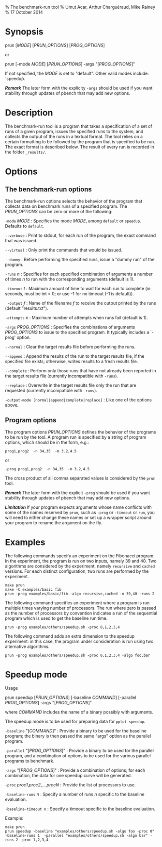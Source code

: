 % The benchmark-run tool
% Umut Acar, Arthur Charguéraud, Mike Rainey
% 17 October 2014

Synopsis
========

prun [*MODE*] [*PRUN_OPTIONS*] [*PROG_OPTIONS*]

or

prun [-mode *MODE*] [*PRUN_OPTIONS*] -args "[*PROG_OPTIONS*]"


If not specified, the *MODE* is set to "default". Other valid
modes include: `speedup̀.

***Remark*** The later form with the explicity `-args` should be used if 
you want stability through updates of pbench that may add new options.

Description
===========

The benchmark-run tool is a program that takes a specification of a
set of runs of a given program, issues the specified runs to the
system, and collects the output of the runs in a textual format. The
tool relies on a certain formatting to be followed by the program that
is specified to be run. The exact format is described below. The
result of every run is recorded in the folder `_results/`.

Options
=======

The benchmark-run options
-------------------------

The benchmark-run options selects the behavior of the program that
collects data on benchmark runs of a specified program. The
*PRUN_OPTIONS* can be zero or more of the following:

`-mode` *MODE*
:    Specifies the mode *MODE*, among `default` or `speedup`. Defaults to `default`.

`--verbose`
:    Print to stdout, for each run of the program, the exact command that was issued.

`--virtual`
:    Only print the commands that would be issued.

`--dummy`
:    Before performing the specified runs, issue a "dummy run" of the program.

`-runs` *n*
:    Specifies for each specified combination of arguments a number of times *n* to
     run with the corresponding arguments (default is 1).

`-timeout` *t*
:    Maximum amount of time to wait for each run to complete (in seconds,
     must be int > 0; or use -1 for no timeout (-1 is default)).

` -output` *f*
:    Name of the filename *f* to receive the output printed by the runs
     (default "results.txt").

`-attempts` *n*
:    Maximum number of attempts when runs fail (default is 1).

`-args` *PROG_OPTIONS*
:    Specifies the combinations of arguments *PROG_OPTIONS* to issue to the
     specified program. It typically includes a `-prog' option.

`--normal`
:    Clear the target results file before performing the runs.

`--append`
:    Append the results of the run to the target results file, if the specified
     file exists; otherwise, writes results to a fresh results file.

`--complete`
:    Perform only those runs that have not already been reported in the target 
     results file (currently incompatible with `-runs`).

`--replace`
:    Overwrite in the target results file only the run that are requested
     (currently incompatible with `-runs`).

`-output-mode [normal|append|complete|replace]`
:    Like one of the options above.

Program options
---------------

The program options *PRUN_OPTIONS* defines the behavior of the programs to 
be run by the tool. A program run is specified by a string of program options,
which should be in the form, e.g.:

    prog1,prog2  -n 34,35  -m 3.2,4.5

or

    -prog prog1,prog2  -n 34,35  -m 3.2,4.5

The cross product of all comma separated values is considered by the
`prun` tool.

***Remark*** The later form with the explicit `-prog` should be used if 
you want stability through updates of pbench that may add new options.

***Limitation*** If your program expects arguments whose name conflicts
with some of the names reserved by `prun`, such as `-prog` or `-timeout`
or `run`, you will need to either change these names or set up a wrapper
script around your program to rename the argument on the fly.


Examples
========

The following commands specify an experiment on the Fibonacci
program. In the experiment, the program is run on two inputs, namely
39 and 40. Two algorithms are considered by the experiment, namely
`recursive` and `cached` versions. For each distinct configuration,
two runs are performed by the experiment.

    make prun
    make -C examples/basic fib
    prun -prog examples/basic/fib -algo recursive,cached -n 39,40 -runs 2

The following command specifies an experiment where a program is run
multiple times varying number of processors. The run where zero is
passed as the number of processors by convention indicates a run of
the sequential program which is used to get the baseline run time.

    prun -prog examples/others/speedup.sh -proc 0,1,2,3,4

The following command adds an extra dimension to the speedup
experiment: in this case, the program under consideration is run using
two alternative algorithms.

    prun -prog examples/others/speedup.sh -proc 0,1,2,3,4 -algo foo,bar


Speedup mode
============

Usage

prun speedup [*PRUN_OPTIONS*] [-baseline *COMMAND*] [-parallel *PROG_OPTIONS*] -args "[*PROG_OPTIONS*]"

where *COMMAND* includes the name of a binary possibly with arguments.

The speedup mode is to be used for preparing data for `pplot speedup`.


`-baseline` "[*COMMAND*]"
:    Provide a binary to be used for the baseline program; the binary
     is then passed the same "args" option as the parallel program.

`-parallel` "[*PROG_OPTIONS*]"
:    Provide a binary to be used for the parallel program, and a combination
     of options to be used for the various parallel programs to benchmark.

`-args` "[*PROG_OPTIONS*]"
:    Provide a combination of options; for each combination, the data for
     one speedup curve will be generated.

`-proc` *proc1*,*proc2*,...,*procN*
:    Provide the list of processors to use.

`-baseline-runs` *n*
:    Specify a number of runs *n* specific to the baseline evaluation.

`-baseline-timeout n`
:    Specify a timeout specific to the baseline evaluation.


Example:

    make prun
    prun speedup -baseline "examples/others/speedup.sh -algo foo -proc 0" -baseline-runs 1  -parallel "examples/others/speedup.sh -algo bar" -runs 2 -proc 1,2,3,4 


